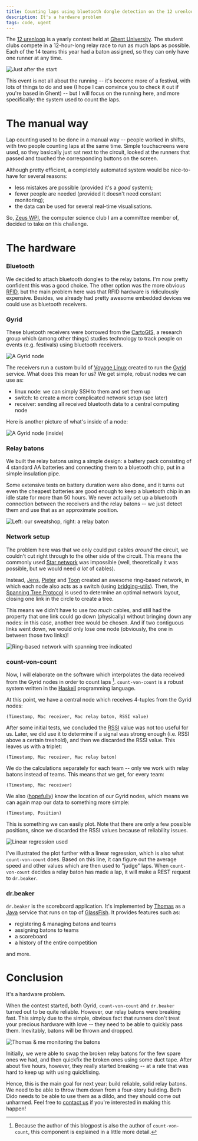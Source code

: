 ```yaml
---
title: Counting laps using bluetooth dongle detection on the 12 urenloop
description: It's a hardware problem
tags: code, ugent
---
```


The [12 urenloop] is a yearly contest held at [Ghent University]. The student
clubs compete in a 12-hour-long relay race to run as much laps as possible. Each
of the 14 teams this year had a baton assigned, so they can only have one runner
at any time.

[12 urenloop]: http://www.12urenloop.be/
[Ghent University]: http://www.ugent.be/

![Just after the start](/images/2011-05-09-12-urenloop.jpg)

This event is not all about the running -- it's become more of a festival, with
lots of things to do and see (I hope I can convince you to check it out if
you're based in Ghent) -- but I will focus on the running here, and
more specifically: the system used to count the laps.

The manual way
==============

Lap counting used to be done in a manual way -- people worked in shifts, with
two people counting laps at the same time. Simple touchscreens were used, so
they basically just sat next to the circuit, looked at the runners that passed
and touched the corresponding buttons on the screen.

Although pretty efficient, a completely automated system would be nice-to-have
for several reasons:

- less mistakes are possible (provided it's a *good* system);
- fewer people are needed (provided it doesn't need constant monitoring);
- the data can be used for several real-time visualisations.

So, [Zeus WPI], the computer science club I am a committee member of, decided to
take on this challenge.

[Zeus WPI]: http://zeus.ugent.be/

The hardware
============

### Bluetooth

We decided to attach bluetooth dongles to the relay batons. I'm now pretty
confident this was a good choice. The other option was the more obvious [RFID],
but the main problem here was that RFID hardware is ridiculously expensive.
Besides, we already had pretty awesome embedded devices we could use as
bluetooth receivers.

[RFID]: http://en.wikipedia.org/wiki/Radio-frequency_identification

### Gyrid

These bluetooth receivers were borrowed from the [CartoGIS], a research group
which (among other things) studies technology to track people on events
(e.g. festivals) using bluetooth receivers.

[CartoGIS]: http://geoweb.ugent.be/cartogis/

![A Gyrid node](/images/2011-05-09-gyrid-node.jpg)

The receivers run a custom build of [Voyage Linux] created to run the [Gyrid]
service. What does this mean for us? We get simple, robust nodes we can use as:

- linux node: we can simply SSH to them and set them up
- switch: to create a more complicated network setup (see later)
- receiver: sending all received bluetooth data to a central computing node

[Voyage Linux]: http://linux.voyage.hk/
[Gyrid]: http://github.com/Rulus/Gyrid

Here is another picture of what's inside of a node:

![A Gyrid node (inside)](/images/2011-05-09-gyrid-node-inside.jpg)

### Relay batons

We built the relay batons using a simple design: a battery pack consisting of 4
standard AA batteries and connecting them to a bluetooth chip, put in a simple
insulation pipe.

Some extensive tests on battery duration were also done, and it turns out even
the cheapest batteries are good enough to keep a bluetooth chip in an idle state
for more than 50 hours. We never actually set up a bluetooth connection between
the receivers and the relay batons -- we just detect them and use that as an
approximate position.

![Left: our sweatshop, right: a relay baton](/images/2011-05-09-relay-batons.jpg)

### Network setup

The problem here was that we only could put cables *around* the circuit, we
couldn't cut right through to the other side of the circuit. This means the
commonly used [Star network] was impossible (well, theoretically it was
possible, but we would need *a lot* of cables).

[Star network]: http://en.wikipedia.org/wiki/Star_network

Instead, [Jens], [Pieter] and [Toon] created an awesome ring-based network, in
which each node also acts as a switch (using [bridging-utils]). Then, the
[Spanning Tree Protocol] is used to determine an optimal network layout, closing
one link in the circle to create a tree.

[Jens]: http://twitter.com/jenstimmerman
[Pieter]: http://thinkjavache.be/
[Toon]: http://twitter.com/nudded
[bridging-utils]: http://www.linuxfoundation.org/collaborate/workgroups/networking/bridge
[Spanning Tree Protocol]: http://en.wikipedia.org/wiki/Spanning_Tree_Protocol

This means we didn't have to use *too much* cables, and still had the property
that one link could go down (physically) without bringing down any nodes: in
this case, another tree would be chosen. And if two contiguous links went down,
we would only lose one node (obviously, the one in between those two links)!

![Ring-based network with spanning tree indicated](/images/2011-05-09-ring.png)

### count-von-count

Now, I will elaborate on the software which interpolates the data received from
the Gyrid nodes in order to count laps [^1]. `count-von-count` is a robust
system written in the [Haskell] programming language.

[Haskell]: http://haskell.org/

[^1]: Because the author of this blogpost is also the author of
      `count-von-count`, this component is explained in a little more detail.

At this point, we have a central node which receives 4-tuples from the Gyrid
nodes:

    (Timestamp, Mac receiver, Mac relay baton, RSSI value)

After some initial tests, we concluded the [RSSI] value was not too useful for
us. Later, we did use it to determine if a signal was strong enough (i.e. RSSI
above a certain treshold), and then we discarded the RSSI value. This leaves us
with a triplet:

[RSSI]: http://en.wikipedia.org/wiki/Received_signal_strength_indication

    (Timestamp, Mac receiver, Mac relay baton)

We do the calculations separately for each team -- only we work with relay
batons instead of teams. This means that we get, for every team:

    (Timestamp, Mac receiver)

We also ([hopefully](http://bash.org/?5273)) know the location of our Gyrid
nodes, which means we can again map our data to something more simple:

    (Timestamp, Position)

This is something we can easily plot. Note that there are only a few possible
positions, since we discarded the RSSI values because of reliability issues.

![Linear regression used](/images/2011-05-09-plot.png)

I've illustrated the plot further with a linear regression, which is also what
`count-von-count` does. Based on this line, it can figure out the average speed
and other values which are then used to "judge" laps. When `count-von-count`
decides a relay baton has made a lap, it will make a REST request to
`dr.beaker`.

### dr.beaker

`dr.beaker` is the scoreboard application. It's implemented by [Thomas] as a
[Java] service that runs on top of [GlassFish]. It provides features such as:

- registering & managing batons and teams
- assigning batons to teams
- a scoreboard
- a history of the entire competition

and more.

[Thomas]: http://twitter.com/blackskad
[Java]: http://en.wikipedia.org/wiki/Java_(programming_language)
[GlassFish]: http://glassfish.java.net/

Conclusion
==========

It's a hardware problem.

When the contest started, both Gyrid, `count-von-count` and `dr.beaker` turned
out to be quite reliable. However, our relay batons were breaking fast. This
simply due to the simple, obvious fact that runners don't treat your precious
hardware with love -- they need to be able to quickly pass them. Inevitably,
batons will be thrown and dropped.

![Thomas & me monitoring the batons](/images/2011-05-09-monitoring.jpg)

Initially, we were able to swap the broken relay batons for the few spare ones
we had, and then quickfix the broken ones using some duct tape. After about five
hours, however, they really started breaking -- at a rate that was hard to keep
up with using quickfixing.

Hence, this is the main goal for next year: build reliable, solid relay batons.
We need to be able to throw them down from a four-story building. Beth Dido
needs to be able to use them as a dildo, and they should come out unharmed. Feel
free to [contact us] if you're interested in making this happen!

[contact us]: http://zeus.ugent.be/contact/
